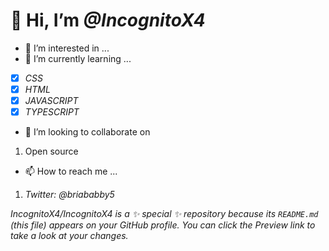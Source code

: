 # 👋 Hi, I’m <em>**@IncognitoX4**</em>
- 👀 I’m interested in ...
- 🌱 I’m currently learning ...
- [x] <em>CSS</em>
- [x]  <em>HTML</em>
- [x] <em>JAVASCRIPT</em>
- [x] <em>TYPESCRIPT</em>
- 💞️ I’m looking to collaborate on
1. Open source 
- 📫 How to reach me ...
1. <em>Twitter: @briababby5</em>

<em>IncognitoX4/IncognitoX4 is a ✨ special ✨ repository because its `README.md` (this file) appears on your GitHub profile.
You can click the Preview link to take a look at your changes.</em>
